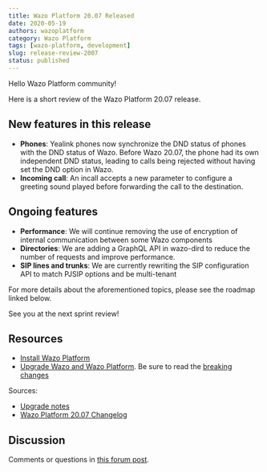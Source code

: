 ```yaml
---
title: Wazo Platform 20.07 Released
date: 2020-05-19
authors: wazoplatform
category: Wazo Platform
tags: [wazo-platform, development]
slug: release-review-2007
status: published
---
```


Hello Wazo Platform community!

Here is a short review of the Wazo Platform 20.07 release.

## New features in this release

- **Phones**: Yealink phones now synchronize the DND status of phones with the DND status of Wazo.
  Before Wazo 20.07, the phone had its own independent DND status, leading to calls being rejected
  without having set the DND option in Wazo.
- **Incoming call**: An incall accepts a new parameter to configure a greeting sound played before
  forwarding the call to the destination.

## Ongoing features

- **Performance**: We will continue removing the use of encryption of internal communication between
  some Wazo components
- **Directories**: We are adding a GraphQL API in wazo-dird to reduce the number of requests and
  improve performance.
- **SIP lines and trunks**: We are currently rewriting the SIP configuration API to match PJSIP
  options and be multi-tenant

For more details about the aforementioned topics, please see the roadmap linked below.

See you at the next sprint review!

<!-- truncate -->

## Resources

- [Install Wazo Platform](/uc-doc/installation/install-system)
- [Upgrade Wazo and Wazo Platform](/uc-doc/upgrade/). Be sure to read the [breaking changes](/uc-doc/upgrade/upgrade_notes#20-07)

Sources:

- [Upgrade notes](/uc-doc/upgrade/upgrade_notes#20-07)
- [Wazo Platform 20.07 Changelog](https://wazo-dev.atlassian.net/issues/?jql=project%3DWAZO%20AND%20fixVersion%3D20.07)

## Discussion

Comments or questions in [this forum post](https://wazo-platform.discourse.group/t/blog-wazo-platform-20-07-released).
